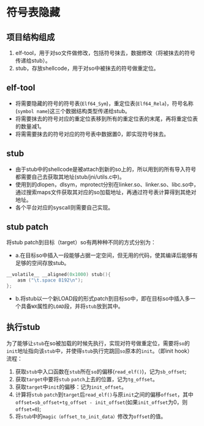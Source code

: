 # 符号表隐藏

## 项目结构组成
1. elf-tool，用于对so文件做修改，包括符号抹去，数据修改（将被抹去的符号传递给stub）。
2. stub，存放shellcode，用于对so中被抹去的符号做重定位。

## elf-tool
- 将需要隐藏的符号的符号表(`Elf64_Sym`)，重定位表(`Elf64_Rela`)，符号名称(`symbol name`)这三个数据结构类型传递给stub。
- 将需要抹去的符号对应的重定位表移到所有的重定位表的末尾，再将重定位表的数量减1。
- 将需需要抹去的符号对应的符号表中数据置0，即实现符号抹去。


## stub
- 由于stub中的shellcode是被attach到新的so上的，所以用到的所有导入符号都需要自己去获取其地址(stub/jni/utils.c中)。
- 使用到的dlopen，dlsym，mprotect分别在linker.so、linker.so、libc.so中，通过搜索maps文件获取其对应的so加载地址，再通过符号表计算得到其绝对地址。
- 各个平台对应的syscall则需要自己实现。


## stub patch
将stub patch到目标（target）so有两种种不同的方式分别为：
- a.在目标so中插入一段能够占据一定空间，但无用的代码，使其编译后能够有足够的空间存放stub。
```c
__volatile__ __aligned(0x1000) stub(){
    asm ("\t.space 8192\n");
};
```

- b.将stub以一个新LOAD段的形式patch到目标so中，即在目标so中插入多一个具备`WX`属性的`LOAD`段，并将`stub`放到其中。

## 执行stub
为了能够让`stub`在so被加载的时候先执行，实现对符号做重定位，需要将`so`的`init`地址指向该`stub`中，并使得`stub`执行完跳回`so`原本的`init`。（即init hook）
流程：

1. 获取`stub`中入口函数在`stub`所在`so`的偏移(`read_elf()`)，记为`sb_offset`;
2. 获取`target`中要将`stub` `patch`上去的位置，记为`tg_offset`。
3. 获取`target`中`init`的偏移：记为`init_offset`。
4. 计算将`stub` `patch`到`target`后`read_elf()`与原`init`之间的偏移`offset`，其中`offset=sb_offset+tg_offset - init_offset`(如果`init_offset`为0，则`offset=0`);
5. 将`stub`中的`magic（offset_to_init_data）`修改为`offset`的值。